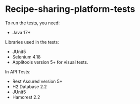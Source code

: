 # Recipe-sharing-platform-tests
To run the tests, you need:

- Java 17+

Libraries used in the tests:

- JUnit5
- Selenium 4.18
- Applitools version 5+ for visual tests.

In API Tests:

- Rest Assured version 5+
- H2 Database 2.2
- JUnit5
- Hamcrest 2.2
